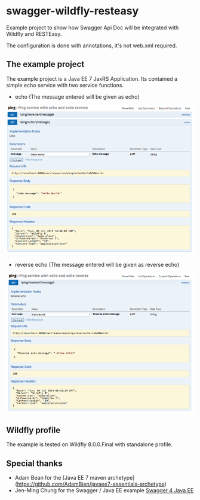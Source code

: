 swagger-wildfly-resteasy
========================

Example project to show how Swagger Api Doc will be integrated with Wildfly and RESTEasy.

The configuration is done with annotations, it's not web.xml required.


## The example project

The example project is a Java EE 7 JaxRS Application. Its contained a simple echo service
with two service functions.

- echo (The message entered will be given as echo)
 
![Echo Swagger Api Doc](https://github.com/K0NRAD/swagger-wildfly-resteasy/raw/master/doc/resources/swagger-wildfly-resteasy-002.png)

- reverse echo (The message entered will be given as reverse echo)

![Reverse echo Swagger Api Doc](https://github.com/K0NRAD/swagger-wildfly-resteasy/raw/master/doc/resources/swagger-wildfly-resteasy-001.png)


## Wildfly profile

The example is tested on Wildfly 8.0.0.Final with standalone profile.   

## Special thanks

- Adam Bean for the [Java EE 7 maven archetype] (https://github.com/AdamBien/javaee7-essentials-archetype)
- Jen-Ming Chung for the Swagger / Java EE example [Swagger 4 Java EE](https://github.com/jmchung/swagger4javaee)
 


